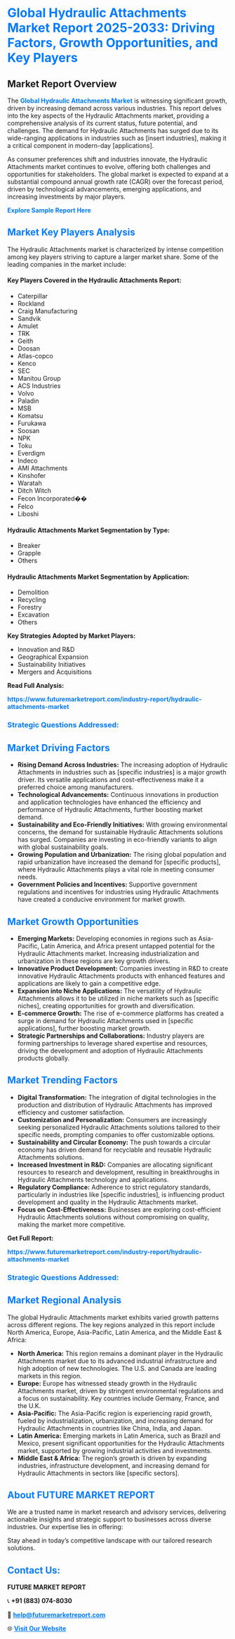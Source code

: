<h1 style="color: #007BFF;">Global Hydraulic Attachments Market Report 2025-2033: Driving Factors, Growth Opportunities, and Key Players</h1>

<section id="overview">
<h2>Market Report Overview</h2>
<p>The <a href="https://www.futuremarketreport.com/industry-report/hydraulic-attachments-market" style="color: #007BFF; text-decoration: none;"><strong>Global Hydraulic Attachments Market</strong></a> is witnessing significant growth, driven by increasing demand across various industries. This report delves into the key aspects of the Hydraulic Attachments market, providing a comprehensive analysis of its current status, future potential, and challenges. The demand for Hydraulic Attachments has surged due to its wide-ranging applications in industries such as [insert industries], making it a critical component in modern-day [applications].</p>
<p>As consumer preferences shift and industries innovate, the Hydraulic Attachments market continues to evolve, offering both challenges and opportunities for stakeholders. The global market is expected to expand at a substantial compound annual growth rate (CAGR) over the forecast period, driven by technological advancements, emerging applications, and increasing investments by major players.</p>
</section>

<section id="overview">
<p><a href="https://www.futuremarketreport.com/request-sample/reportId=109156" style="color: #007BFF; text-decoration: none;"><strong>Explore Sample Report Here</strong></a></p>
</section>

<section id="key-players">
<h2 style="color: #007BFF;">Market Key Players Analysis</h2>
<p>The Hydraulic Attachments market is characterized by intense competition among key players striving to capture a larger market share. Some of the leading companies in the market include:</p>
<h4>Key Players Covered in the Hydraulic Attachments Report:</h4>
<ul><li>Caterpillar</li><li>Rockland</li><li>Craig Manufacturing</li><li>Sandvik</li><li>Amulet</li><li>TRK</li><li>Geith</li><li>Doosan</li><li>Atlas-copco</li><li>Kenco</li><li>SEC</li><li>Manitou Group</li><li>ACS Industries</li><li>Volvo</li><li>Paladin</li><li>MSB</li><li>Komatsu</li><li>Furukawa</li><li>Soosan</li><li>NPK</li><li>Toku</li><li>Everdigm</li><li>Indeco</li><li>AMI Attachments</li><li>Kinshofer</li><li>Waratah</li><li>Ditch Witch</li><li>Fecon Incorporated��</li><li>Felco</li><li>Liboshi</li></ul>
<h4>Hydraulic Attachments Market Segmentation by Type:</h4>
<ul><li>Breaker</li><li>Grapple</li><li>Others</li></ul>

<h4>Hydraulic Attachments Market Segmentation by Application:</h4>
<ul><li>Demolition</li><li>Recycling</li><li>Forestry</li><li>Excavation</li><li>Others</li></ul>
<p><strong>Key Strategies Adopted by Market Players:</strong></p>
<ul>
<li>Innovation and R&D</li>
<li>Geographical Expansion</li>
<li>Sustainability Initiatives</li>
<li>Mergers and Acquisitions</li>
</ul>
</section>

<section>
<p><strong>Read Full Analysis: </strong></p><a href="https://www.futuremarketreport.com/industry-report/hydraulic-attachments-market" style="color: #007BFF; text-decoration: none;"><strong>https://www.futuremarketreport.com/industry-report/hydraulic-attachments-market</strong></a>
<h3 style="color: #007BFF;">Strategic Questions Addressed:</h3>
</section>

<section id="driving-factors">
<h2 style="color: #007BFF;">Market Driving Factors</h2>
<ul>
<li><strong>Rising Demand Across Industries:</strong> The increasing adoption of Hydraulic Attachments in industries such as [specific industries] is a major growth driver. Its versatile applications and cost-effectiveness make it a preferred choice among manufacturers.</li>
<li><strong>Technological Advancements:</strong> Continuous innovations in production and application technologies have enhanced the efficiency and performance of Hydraulic Attachments, further boosting market demand.</li>
<li><strong>Sustainability and Eco-Friendly Initiatives:</strong> With growing environmental concerns, the demand for sustainable Hydraulic Attachments solutions has surged. Companies are investing in eco-friendly variants to align with global sustainability goals.</li>
<li><strong>Growing Population and Urbanization:</strong> The rising global population and rapid urbanization have increased the demand for [specific products], where Hydraulic Attachments plays a vital role in meeting consumer needs.</li>
<li><strong>Government Policies and Incentives:</strong> Supportive government regulations and incentives for industries using Hydraulic Attachments have created a conducive environment for market growth.</li>
</ul>
</section>

<section id="growth-opportunities">
<h2 style="color: #007BFF;">Market Growth Opportunities</h2>
<ul>
<li><strong>Emerging Markets:</strong> Developing economies in regions such as Asia-Pacific, Latin America, and Africa present untapped potential for the Hydraulic Attachments market. Increasing industrialization and urbanization in these regions are key growth drivers.</li>
<li><strong>Innovative Product Development:</strong> Companies investing in R&D to create innovative Hydraulic Attachments products with enhanced features and applications are likely to gain a competitive edge.</li>
<li><strong>Expansion into Niche Applications:</strong> The versatility of Hydraulic Attachments allows it to be utilized in niche markets such as [specific niches], creating opportunities for growth and diversification.</li>
<li><strong>E-commerce Growth:</strong> The rise of e-commerce platforms has created a surge in demand for Hydraulic Attachments used in [specific applications], further boosting market growth.</li>
<li><strong>Strategic Partnerships and Collaborations:</strong> Industry players are forming partnerships to leverage shared expertise and resources, driving the development and adoption of Hydraulic Attachments products globally.</li>
</ul>
</section>

<section id="trending-factors">
<h2 style="color: #007BFF;">Market Trending Factors</h2>
<ul>
<li><strong>Digital Transformation:</strong> The integration of digital technologies in the production and distribution of Hydraulic Attachments has improved efficiency and customer satisfaction.</li>
<li><strong>Customization and Personalization:</strong> Consumers are increasingly seeking personalized Hydraulic Attachments solutions tailored to their specific needs, prompting companies to offer customizable options.</li>
<li><strong>Sustainability and Circular Economy:</strong> The push towards a circular economy has driven demand for recyclable and reusable Hydraulic Attachments solutions.</li>
<li><strong>Increased Investment in R&D:</strong> Companies are allocating significant resources to research and development, resulting in breakthroughs in Hydraulic Attachments technology and applications.</li>
<li><strong>Regulatory Compliance:</strong> Adherence to strict regulatory standards, particularly in industries like [specific industries], is influencing product development and quality in the Hydraulic Attachments market.</li>
<li><strong>Focus on Cost-Effectiveness:</strong> Businesses are exploring cost-efficient Hydraulic Attachments solutions without compromising on quality, making the market more competitive.</li>
</ul>
</section>

<section>
<p><strong>Get Full Report: </strong></p><a href="https://www.futuremarketreport.com/industry-report/hydraulic-attachments-market" style="color: #007BFF; text-decoration: none;"><strong>https://www.futuremarketreport.com/industry-report/hydraulic-attachments-market</strong></a>
<h3 style="color: #007BFF;">Strategic Questions Addressed:</h3>
</section>


<section id="regional-analysis">
<h2 style="color: #007BFF;">Market Regional Analysis</h2>
<p>The global Hydraulic Attachments market exhibits varied growth patterns across different regions. The key regions analyzed in this report include North America, Europe, Asia-Pacific, Latin America, and the Middle East & Africa:</p>
<ul>
<li><strong>North America:</strong> This region remains a dominant player in the Hydraulic Attachments market due to its advanced industrial infrastructure and high adoption of new technologies. The U.S. and Canada are leading markets in this region.</li>
<li><strong>Europe:</strong> Europe has witnessed steady growth in the Hydraulic Attachments market, driven by stringent environmental regulations and a focus on sustainability. Key countries include Germany, France, and the U.K.</li>
<li><strong>Asia-Pacific:</strong> The Asia-Pacific region is experiencing rapid growth, fueled by industrialization, urbanization, and increasing demand for Hydraulic Attachments in countries like China, India, and Japan.</li>
<li><strong>Latin America:</strong> Emerging markets in Latin America, such as Brazil and Mexico, present significant opportunities for the Hydraulic Attachments market, supported by growing industrial activities and investments.</li>
<li><strong>Middle East & Africa:</strong> The region’s growth is driven by expanding industries, infrastructure development, and increasing demand for Hydraulic Attachments in sectors like [specific sectors].</li>
</ul>
</section>

<footer>
<h2 style="color: #007BFF;">About FUTURE MARKET REPORT</h2>
<p>We are a trusted name in market research and advisory services, delivering actionable insights and strategic support to businesses across diverse industries. Our expertise lies in offering:</p>

<p>Stay ahead in today’s competitive landscape with our tailored research solutions.</p>

<h2 style="color: #007BFF;">Contact Us:</h2>
<p><strong>FUTURE MARKET REPORT</strong></p>
<p>📞 <strong>+91 (883) 074-8030</strong></p>
<p>📧 <strong><a href="mailto:help@futuremarketreport.com" style="color: #007BFF;">help@futuremarketreport.com</a></strong></p>
<p>🌐 <strong><a href="https://www.futuremarketreport.com/" style="color: #007BFF;">Visit Our Website</a></strong></p>
</footer>